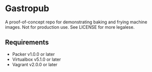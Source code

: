 Gastropub
=========

A proof-of-concept repo for demonstrating baking and frying machine images.
Not for production use. See LICENSE for more legalese.


Requirements
------------
* Packer v1.0.0 or later
* Virtualbox v5.1.0 or later
* Vagrant v2.0.0 or later

